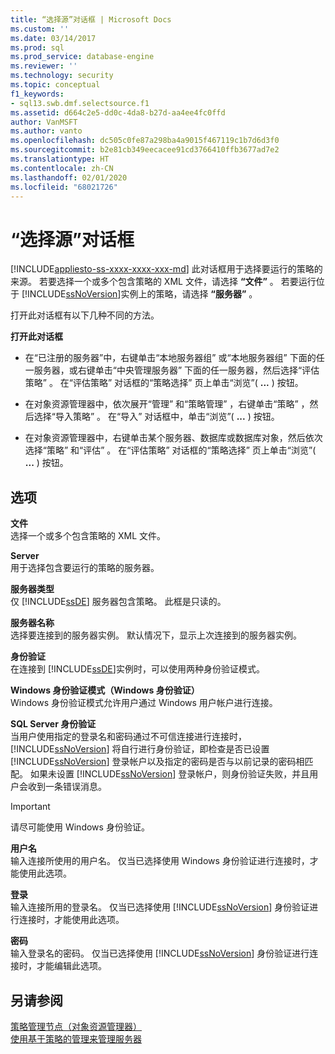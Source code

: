 ```yaml
---
title: “选择源”对话框 | Microsoft Docs
ms.custom: ''
ms.date: 03/14/2017
ms.prod: sql
ms.prod_service: database-engine
ms.reviewer: ''
ms.technology: security
ms.topic: conceptual
f1_keywords:
- sql13.swb.dmf.selectsource.f1
ms.assetid: d664c2e5-dd0c-4da8-b27d-aa4ee4fc0ffd
author: VanMSFT
ms.author: vanto
ms.openlocfilehash: dc505c0fe87a298ba4a9015f467119c1b7d6d3f0
ms.sourcegitcommit: b2e81cb349eecacee91cd3766410ffb3677ad7e2
ms.translationtype: HT
ms.contentlocale: zh-CN
ms.lasthandoff: 02/01/2020
ms.locfileid: "68021726"
---
```

# <a name="select-source-dialog-box"></a>“选择源”对话框
[!INCLUDE[appliesto-ss-xxxx-xxxx-xxx-md](../../includes/appliesto-ss-xxxx-xxxx-xxx-md.md)]
  此对话框用于选择要运行的策略的来源。 若要选择一个或多个包含策略的 XML 文件，请选择 **“文件”** 。 若要运行位于 [!INCLUDE[ssNoVersion](../../includes/ssnoversion-md.md)]实例上的策略，请选择 **“服务器”** 。  
  
 打开此对话框有以下几种不同的方法。  
  
 **打开此对话框**  
  
-   在“已注册的服务器”中，右键单击“本地服务器组”  或“本地服务器组”  下面的任一服务器，或右键单击“中央管理服务器”  下面的任一服务器，然后选择“评估策略”  。 在“评估策略”  对话框的“策略选择”  页上单击“浏览”( **...** ) 按钮。  
  
-   在对象资源管理器中，依次展开“管理”  和“策略管理”  ，右键单击“策略”  ，然后选择“导入策略”  。 在“导入”  对话框中，单击“浏览”( **...** ) 按钮。  
  
-   在对象资源管理器中，右键单击某个服务器、数据库或数据库对象，然后依次选择“策略”  和“评估”  。 在“评估策略”  对话框的“策略选择”  页上单击“浏览”( **...** ) 按钮。  
  
## <a name="options"></a>选项  
 **文件**  
 选择一个或多个包含策略的 XML 文件。  
  
 **Server**  
 用于选择包含要运行的策略的服务器。  
  
 **服务器类型**  
 仅 [!INCLUDE[ssDE](../../includes/ssde-md.md)] 服务器包含策略。 此框是只读的。  
  
 **服务器名称**  
 选择要连接到的服务器实例。 默认情况下，显示上次连接到的服务器实例。  
  
 **身份验证**  
 在连接到 [!INCLUDE[ssDE](../../includes/ssde-md.md)]实例时，可以使用两种身份验证模式。  
  
 **Windows 身份验证模式（Windows 身份验证）**  
 Windows 身份验证模式允许用户通过 Windows 用户帐户进行连接。  
  
 **SQL Server 身份验证**  
 当用户使用指定的登录名和密码通过不可信连接进行连接时， [!INCLUDE[ssNoVersion](../../includes/ssnoversion-md.md)] 将自行进行身份验证，即检查是否已设置 [!INCLUDE[ssNoVersion](../../includes/ssnoversion-md.md)] 登录帐户以及指定的密码是否与以前记录的密码相匹配。 如果未设置 [!INCLUDE[ssNoVersion](../../includes/ssnoversion-md.md)] 登录帐户，则身份验证失败，并且用户会收到一条错误消息。  
  
> [!IMPORTANT]  
>  请尽可能使用 Windows 身份验证。  
  
 **用户名**  
 输入连接所使用的用户名。 仅当已选择使用 Windows 身份验证进行连接时，才能使用此选项。  
  
 **登录**  
 输入连接所用的登录名。 仅当已选择使用 [!INCLUDE[ssNoVersion](../../includes/ssnoversion-md.md)] 身份验证进行连接时，才能使用此选项。  
  
 **密码**  
 输入登录名的密码。 仅当已选择使用 [!INCLUDE[ssNoVersion](../../includes/ssnoversion-md.md)] 身份验证进行连接时，才能编辑此选项。  
  
## <a name="see-also"></a>另请参阅  
 [策略管理节点（对象资源管理器）](../../relational-databases/policy-based-management/policy-management-node-object-explorer.md)   
 [使用基于策略的管理来管理服务器](../../relational-databases/policy-based-management/administer-servers-by-using-policy-based-management.md)  
  
  
